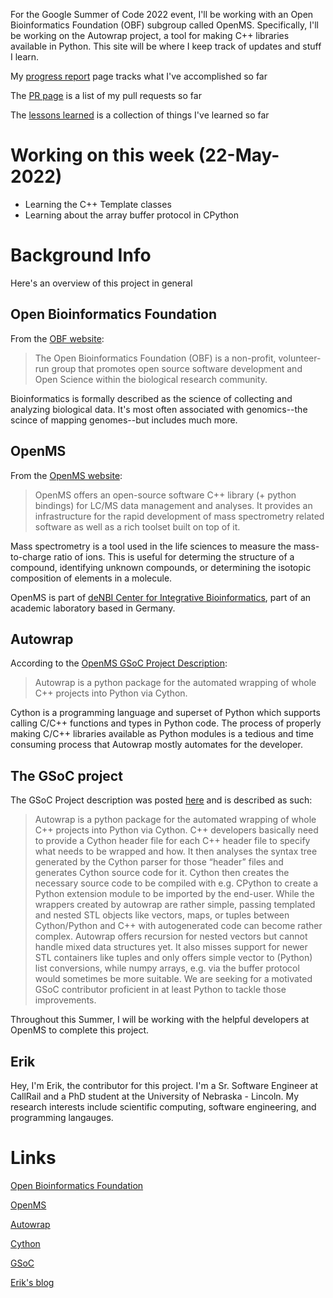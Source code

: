 For the Google Summer of Code 2022 event, I'll be working with an Open Bioinformatics Foundation (OBF) subgroup called OpenMS. Specifically, I'll be working on the Autowrap project, a tool for making C++ libraries available in Python. This site will be where I keep track of updates and stuff I learn.

My [progress report](progress_page.md) page tracks what I've accomplished so far

The [PR page](pull_requests.md) is a list of my pull requests so far

The [lessons learned](lessons_learned.md) is a collection of things I've learned so far
# Working on this week (22-May-2022)

* Learning the C++ Template classes
* Learning about the array buffer protocol in CPython


# Background Info

Here's an overview of this project in general

## Open Bioinformatics Foundation
From the [OBF website](https://www.open-bio.org/):
> The Open Bioinformatics Foundation (OBF) is a non-profit, volunteer-run group that promotes open source software development and Open Science within the biological research community.

Bioinformatics is formally described as the science of collecting and analyzing biological data. It's most often associated with genomics--the scince of mapping genomes--but includes much more.

## OpenMS
From the [OpenMS website](https://www.openms.de/):
> OpenMS offers an open-source software C++ library (+ python bindings) for LC/MS data management and analyses. It provides an infrastructure for the rapid development of mass spectrometry related software as well as a rich toolset built on top of it.

Mass spectrometry is a tool used in the life sciences to measure the mass-to-charge ratio of ions. This is useful for determing the structure of a compound, identifying unknown compounds, or determining the isotopic composition of elements in a molecule.

OpenMS is part of [deNBI Center for Integrative Bioinformatics](https://www.denbi.de/network/center-for-integrative-bioinformatics-cibi), part of an academic laboratory based in Germany.

## Autowrap
According to the [OpenMS GSoC Project Description](https://www.open-bio.org/events/gsoc/gsoc-project-ideas/#openms-autowrap):
> Autowrap is a python package for the automated wrapping of whole C++ projects into Python via Cython.

Cython is a programming language and superset of Python which supports calling C/C++ functions and types in Python code. The process of properly making C/C++ libraries available as Python modules is a tedious and time consuming process that Autowrap mostly automates for the developer.

## The GSoC project
The GSoC Project description was posted [here](https://www.open-bio.org/events/gsoc/gsoc-project-ideas/#openms-autowrap) and is described as such:
> Autowrap is a python package for the automated wrapping of whole C++ projects into Python via Cython. C++ developers basically need to provide a Cython header file for each C++ header file to specify what needs to be wrapped and how. It then analyses the syntax tree generated by the Cython parser for those “header” files and generates Cython source code for it. Cython then creates the necessary source code to be compiled with e.g. CPython to create a Python extension module to be imported by the end-user. While the wrappers created by autowrap are rather simple, passing templated and nested STL objects like vectors, maps, or tuples between Cython/Python and C++ with autogenerated code can become rather complex. Autowrap offers recursion for nested vectors but cannot handle mixed data structures yet. It also misses support for newer STL containers like tuples and only offers simple vector to (Python) list conversions, while numpy arrays, e.g. via the buffer protocol would sometimes be more suitable. We are seeking for a motivated GSoC contributor proficient in at least Python to tackle those improvements.

Throughout this Summer, I will be working with the helpful developers at OpenMS to complete this project.

## Erik
Hey, I'm Erik, the contributor for this project. I'm a Sr. Software Engineer at CallRail and a PhD student at the University of Nebraska - Lincoln. My research interests include scientific computing, software engineering, and programming langauges.

# Links

[Open Bioinformatics Foundation](https://www.open-bio.org/)

[OpenMS](https://www.openms.de/)

[Autowrap](https://github.com/OpenMS/autowrap#readme)

[Cython](https://cython.org/)

[GSoC](https://summerofcode.withgoogle.com/)

[Erik's blog](https://erikscode.space/)
